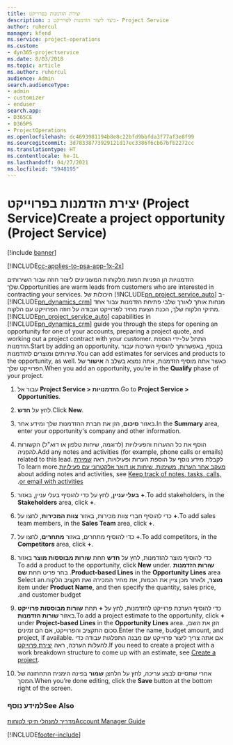 ```yaml
---
title: יצירת הזדמנות בפרוייקט
description: כיצד ליצור הזדמנות לפרוייקט ב- Project Service
author: ruhercul
manager: kfend
ms.service: project-operations
ms.custom:
- dyn365-projectservice
ms.date: 8/03/2018
ms.topic: article
ms.author: ruhercul
audience: Admin
search.audienceType:
- admin
- customizer
- enduser
search.app:
- D365CE
- D365PS
- ProjectOperations
ms.openlocfilehash: dc4693981194b8e8c22bfd9bbfda3f77af3e8f99
ms.sourcegitcommit: 3d78338773929121d17ec3386f6cb67bfb2272cc
ms.translationtype: HT
ms.contentlocale: he-IL
ms.lasthandoff: 04/27/2021
ms.locfileid: "5948195"
---
```

# <a name="create-a-project-opportunity-project-service"></a><span data-ttu-id="da3b8-103">יצירת הזדמנות בפרוייקט (Project Service)</span><span class="sxs-lookup"><span data-stu-id="da3b8-103">Create a project opportunity (Project Service)</span></span>

[!include [banner](../includes/psa-now-project-operations.md)]

[!INCLUDE[cc-applies-to-psa-app-1x-2x](../includes/cc-applies-to-psa-app-1x-2x.md)]

<span data-ttu-id="da3b8-104">הזדמנויות הן הפניות חמות מלקוחות המעוניינים ליצור חוזה עבור השירותים שלך.</span><span class="sxs-lookup"><span data-stu-id="da3b8-104">Opportunities are warm leads from customers who are interested in contracting your services.</span></span> <span data-ttu-id="da3b8-105">היכולות של [!INCLUDE[pn_project_service_auto](../includes/pn-project-service-auto.md)] ב- [!INCLUDE[pn_dynamics_crm](../includes/pn-dynamics-crm.md)] מנחות אותך לאורך שלבי פתיחת הזדמנות עבור אחד מתיקי הלקוח שלך, הכנת הצעת מחיר לפרוייקט ועבודה על חוזה הפרוייקט עם הלקוח.</span><span class="sxs-lookup"><span data-stu-id="da3b8-105">[!INCLUDE[pn_project_service_auto](../includes/pn-project-service-auto.md)] capabilities in [!INCLUDE[pn_dynamics_crm](../includes/pn-dynamics-crm.md)] guide you through the steps for opening an opportunity for one of your accounts, preparing a project quote, and working out a project contract with your customer.</span></span> <span data-ttu-id="da3b8-106">התחל על-ידי הוספת הזדמנות.</span><span class="sxs-lookup"><span data-stu-id="da3b8-106">Start by adding an opportunity.</span></span> <span data-ttu-id="da3b8-107">בנוסף, באפשרותך להוסיף הערכות עבור שירותים ומוצרים להזדמנות.</span><span class="sxs-lookup"><span data-stu-id="da3b8-107">You can add estimates for services and products to the opportunity, as well.</span></span> <span data-ttu-id="da3b8-108">כאשר אתה מוסיף הזדמנות, אתה נמצא בשלב ה **אישור** של הפרוייקט שלך.</span><span class="sxs-lookup"><span data-stu-id="da3b8-108">When you add an opportunity, you’re in the **Qualify** phase of your project.</span></span>  
  
1.  <span data-ttu-id="da3b8-109">עבור אל **Project Service > הזדמנויות**.</span><span class="sxs-lookup"><span data-stu-id="da3b8-109">Go to **Project Service > Opportunities**.</span></span>  
  
2.  <span data-ttu-id="da3b8-110">לחץ על **חדש**.</span><span class="sxs-lookup"><span data-stu-id="da3b8-110">Click **New**.</span></span>  
  
3.  <span data-ttu-id="da3b8-111">באזור **סיכום**, הזן את חברת ההזדמנות שלך ומידע אחר.</span><span class="sxs-lookup"><span data-stu-id="da3b8-111">In the **Summary** area, enter your opportunity's company and other information.</span></span>  
  
4.  <span data-ttu-id="da3b8-112">הוסף את כל ההערות והפעילויות (לדוגמה, שיחות טלפון או דוא"ל) הקשורות להפניה.</span><span class="sxs-lookup"><span data-stu-id="da3b8-112">Add any notes and activities (for example, phone calls or emails) related to this lead.</span></span> <span data-ttu-id="da3b8-113">לקבלת מידע נוסף על הוספת הערות ופעילויות, ראה [שמירת מעקב אחר הערות, משימות, שיחות או דואר אלקטרוני עם פעילויות‬‏‫](/dynamics365/customerengagement/on-premises/basics/work-with-activities).</span><span class="sxs-lookup"><span data-stu-id="da3b8-113">To learn more about adding notes and activities, see [Keep track of notes, tasks, calls, or email with activities](/dynamics365/customerengagement/on-premises/basics/work-with-activities).</span></span>  
  
5.  <span data-ttu-id="da3b8-114">כדי להוסיף בעלי עניין, באזור **‎בעלי עניין**, לחץ על **+**.</span><span class="sxs-lookup"><span data-stu-id="da3b8-114">To add stakeholders, in the **Stakeholders** area, click **+**.</span></span>  
  
6.  <span data-ttu-id="da3b8-115">כדי להוסיף חברי צוות מכירות, באזור **צוות המכירות**, לחצו על **+**.</span><span class="sxs-lookup"><span data-stu-id="da3b8-115">To add sales team members, in the **Sales Team** area, click **+**.</span></span>  
  
7.  <span data-ttu-id="da3b8-116">כדי להוסיף מתחרים, באזור **מתחרים**, לחצו על **+**.</span><span class="sxs-lookup"><span data-stu-id="da3b8-116">To add competitors, in the **Competitors** area, click **+**.</span></span>  
  
8.  <span data-ttu-id="da3b8-117">כדי להוסיף מוצר להזדמנות, לחץ על **חדש** תחת **‏‫שורות מבוססות מוצר** באזור **‏‫שורות הזדמנות** .</span><span class="sxs-lookup"><span data-stu-id="da3b8-117">To add a product to the opportunity, click **New** under **Product-based Lines** in the **Opportunity Lines** area.</span></span> <span data-ttu-id="da3b8-118">בחר פריט תחת **שם מוצר**, ולאחר מכן ציין את הכמות, את מחיר המכירה ו‏‫‏‫את תקציב הלקוח‬‬.</span><span class="sxs-lookup"><span data-stu-id="da3b8-118">Select an item under **Product Name**, and then specify the quantity, sales price, and customer budget.</span></span>  
  
9. <span data-ttu-id="da3b8-119">כדי להוסיף הערכת פרוייקט להזדמנות, לחץ על **+** תחת **שורות מבוססות פרוייקט** באזור **שורות הזדמנות**.</span><span class="sxs-lookup"><span data-stu-id="da3b8-119">To add a project estimate to the opportunity, click **+** under **Project-based Lines** in the **Opportunity Lines** area.</span></span> <span data-ttu-id="da3b8-120">הזן את השם, סכום התקציב והפרוייקט, אם הם זמינים.</span><span class="sxs-lookup"><span data-stu-id="da3b8-120">Enter the name, budget amount, and project, if available.</span></span> <span data-ttu-id="da3b8-121">אם אתה צריך ליצור פרוייקט עם מבנה התפלגות עבודה כדי להעלות הערכה, ראה [יצירת פרוייקט](../psa/create-project.md).</span><span class="sxs-lookup"><span data-stu-id="da3b8-121">If you need to create a project with a work breakdown structure to come up with an estimate, see [Create a project](../psa/create-project.md).</span></span>  
  
10. <span data-ttu-id="da3b8-122">אחרי שתסיים לבצע עריכה, לחץ על הלחצן **שמור** בפינה הימנית התחתונה של המסך.</span><span class="sxs-lookup"><span data-stu-id="da3b8-122">When you’re done editing, click the **Save** button at the bottom right of the screen.</span></span>  
  
### <a name="see-also"></a><span data-ttu-id="da3b8-123">למידע נוסף</span><span class="sxs-lookup"><span data-stu-id="da3b8-123">See Also</span></span>  
 [<span data-ttu-id="da3b8-124">מדריך למנהלי תיקי לקוחות</span><span class="sxs-lookup"><span data-stu-id="da3b8-124">Account Manager Guide</span></span>](../psa/account-manager-guide.md)


[!INCLUDE[footer-include](../includes/footer-banner.md)]